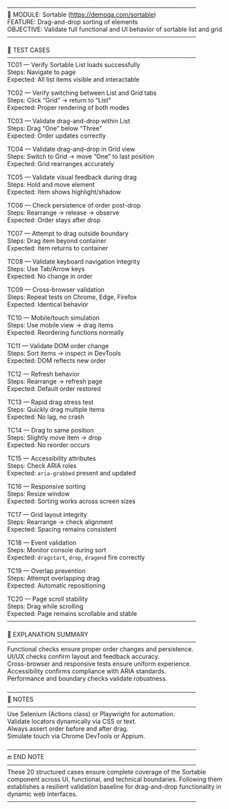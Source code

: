 ────────────────────────────────────────────  
📘 MODULE: Sortable (https://demoqa.com/sortable)  
FEATURE: Drag-and-drop sorting of elements  
OBJECTIVE: Validate full functional and UI behavior of sortable list and grid  
────────────────────────────────────────────  

🧩 TEST CASES  
────────────────────────────────────────────  
TC01 — Verify Sortable List loads successfully  
Steps: Navigate to page  
Expected: All list items visible and interactable  

TC02 — Verify switching between List and Grid tabs  
Steps: Click “Grid” → return to “List”  
Expected: Proper rendering of both modes  

TC03 — Validate drag-and-drop within List  
Steps: Drag “One” below “Three”  
Expected: Order updates correctly  

TC04 — Validate drag-and-drop in Grid view  
Steps: Switch to Grid → move “One” to last position  
Expected: Grid rearranges accurately  

TC05 — Validate visual feedback during drag  
Steps: Hold and move element  
Expected: Item shows highlight/shadow  

TC06 — Check persistence of order post-drop  
Steps: Rearrange → release → observe  
Expected: Order stays after drop  

TC07 — Attempt to drag outside boundary  
Steps: Drag item beyond container  
Expected: Item returns to container  

TC08 — Validate keyboard navigation integrity  
Steps: Use Tab/Arrow keys  
Expected: No change in order  

TC09 — Cross-browser validation  
Steps: Repeat tests on Chrome, Edge, Firefox  
Expected: Identical behavior  

TC10 — Mobile/touch simulation  
Steps: Use mobile view → drag items  
Expected: Reordering functions normally  

TC11 — Validate DOM order change  
Steps: Sort items → inspect in DevTools  
Expected: DOM reflects new order  

TC12 — Refresh behavior  
Steps: Rearrange → refresh page  
Expected: Default order restored  

TC13 — Rapid drag stress test  
Steps: Quickly drag multiple items  
Expected: No lag, no crash  

TC14 — Drag to same position  
Steps: Slightly move item → drop  
Expected: No reorder occurs  

TC15 — Accessibility attributes  
Steps: Check ARIA roles  
Expected: `aria-grabbed` present and updated  

TC16 — Responsive sorting  
Steps: Resize window  
Expected: Sorting works across screen sizes  

TC17 — Grid layout integrity  
Steps: Rearrange → check alignment  
Expected: Spacing remains consistent  

TC18 — Event validation  
Steps: Monitor console during sort  
Expected: `dragstart`, `drop`, `dragend` fire correctly  

TC19 — Overlap prevention  
Steps: Attempt overlapping drag  
Expected: Automatic repositioning  

TC20 — Page scroll stability  
Steps: Drag while scrolling  
Expected: Page remains scrollable and stable  
────────────────────────────────────────────  

🧠 EXPLANATION SUMMARY  
────────────────────────────────────────────  
Functional checks ensure proper order changes and persistence.  
UI/UX checks confirm layout and feedback accuracy.  
Cross-browser and responsive tests ensure uniform experience.  
Accessibility confirms compliance with ARIA standards.  
Performance and boundary checks validate robustness.  

────────────────────────────────────────────  
🧾 NOTES  
────────────────────────────────────────────  
Use Selenium (Actions class) or Playwright for automation.  
Validate locators dynamically via CSS or text.  
Always assert order before and after drag.  
Simulate touch via Chrome DevTools or Appium.  

────────────────────────────────────────────  
🔚 END NOTE  
────────────────────────────────────────────  
These 20 structured cases ensure complete coverage of the Sortable component across UI, functional, and technical boundaries. Following them establishes a resilient validation baseline for drag-and-drop functionality in dynamic web interfaces.  
────────────────────────────────────────────  
